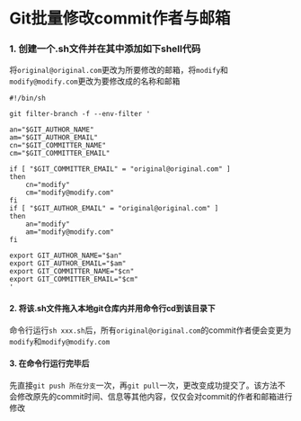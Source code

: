# Git批量修改commit作者与邮箱

### 1. 创建一个.sh文件并在其中添加如下shell代码

将```original@original.com```更改为所要修改的邮箱，将```modify```和```modify@modify.com```更改为要修改成的名称和邮箱

```shell
#!/bin/sh

git filter-branch -f --env-filter '

an="$GIT_AUTHOR_NAME"
am="$GIT_AUTHOR_EMAIL"
cn="$GIT_COMMITTER_NAME"
cm="$GIT_COMMITTER_EMAIL"

if [ "$GIT_COMMITTER_EMAIL" = "original@original.com" ]
then
    cn="modify"
    cm="modify@modify.com"
fi
if [ "$GIT_AUTHOR_EMAIL" = "original@original.com" ]
then
    an="modify"
    am="modify@modify.com"
fi

export GIT_AUTHOR_NAME="$an"
export GIT_AUTHOR_EMAIL="$am"
export GIT_COMMITTER_NAME="$cn"
export GIT_COMMITTER_EMAIL="$cm"
'
```

#### 2. 将该.sh文件拖入本地git仓库内并用命令行cd到该目录下

命令行运行```sh xxx.sh```后，所有```original@original.com```的commit作者便会变更为```modify```和```modify@modify.com```

#### 3. 在命令行运行完毕后

先直接```git push 所在分支```一次，再```git pull```一次，更改变成功提交了。该方法不会修改原先的commit时间、信息等其他内容，仅仅会对commit的作者和邮箱进行修改